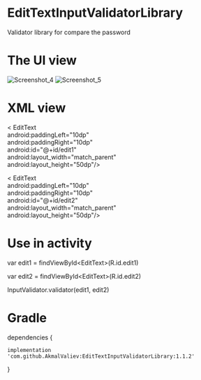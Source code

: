# EditTextInputValidatorLibrary
Validator library
for compare the password

# The UI view

![Screenshot_4](https://user-images.githubusercontent.com/104067484/164770785-994cb581-2991-4f1f-9a02-689d1e6251d1.png) ![Screenshot_5](https://user-images.githubusercontent.com/104067484/164770822-89b11774-8d01-47f5-a3ad-5c15ce7f06a2.png)

# XML view

&lt;
EditText  
        android:paddingLeft="10dp"          
        android:paddingRight="10dp"        
        android:id="@+id/edit1"        
        android:layout_width="match_parent"        
        android:layout_height="50dp"/>        
        
&lt;
EditText  
        android:paddingLeft="10dp"          
        android:paddingRight="10dp"        
        android:id="@+id/edit2"        
        android:layout_width="match_parent"        
        android:layout_height="50dp"/> 

# Use in activity

var edit1 = findViewById&lt;EditText>(R.id.edit1)
  
var edit2 = findViewById&lt;EditText>(R.id.edit2)

InputValidator.validator(edit1, edit2)

# Gradle

dependencies {

    implementation 'com.github.AkmalValiev:EditTextInputValidatorLibrary:1.1.2'
    
}



        
        


